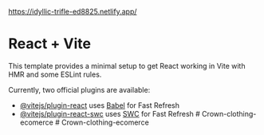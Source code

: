 https://idyllic-trifle-ed8825.netlify.app/












# React + Vite

This template provides a minimal setup to get React working in Vite with HMR and some ESLint rules.

Currently, two official plugins are available:

- [@vitejs/plugin-react](https://github.com/vitejs/vite-plugin-react/blob/main/packages/plugin-react/README.md) uses [Babel](https://babeljs.io/) for Fast Refresh
- [@vitejs/plugin-react-swc](https://github.com/vitejs/vite-plugin-react-swc) uses [SWC](https://swc.rs/) for Fast Refresh
#   C r o w n - c l o t h i n g - e c o m e r c e 
 
 #   C r o w n - c l o t h i n g - e c o m e r c e 
 
 
